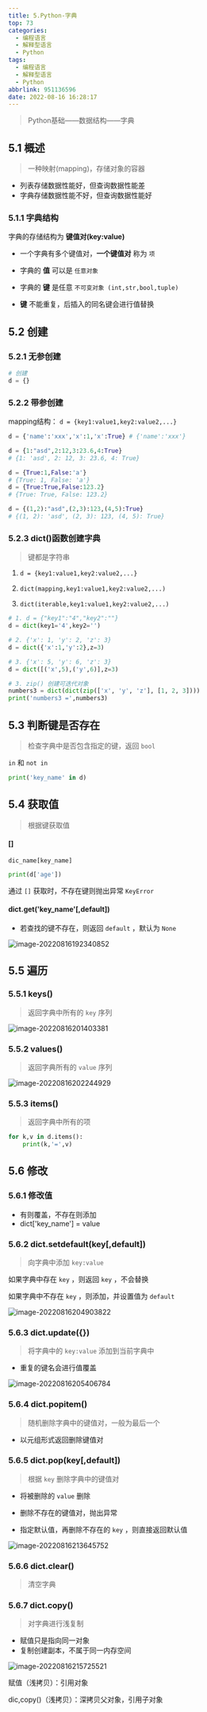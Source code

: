```yaml
---
title: 5.Python-字典
top: 73
categories:
  - 编程语言
  - 解释型语言
  - Python
tags:
  - 编程语言
  - 解释型语言
  - Python
abbrlink: 951136596
date: 2022-08-16 16:28:17
---
```


> Python基础——数据结构——字典

<!--more-->

## 5.1 概述

> 一种映射(mapping)，存储对象的容器

- 列表存储数据性能好，但查询数据性能差
- 字典存储数据性能不好，但查询数据性能好

### 5.1.1 字典结构

字典的存储结构为 **键值对(key:value)** 

- 一个字典有多个键值对，**一个键值对** 称为 `项`

- 字典的 **值** 可以是 `任意对象`
- 字典的 **键** 是任意 `不可变对象 (int,str,bool,tuple)`

- **键** 不能重复，后插入的同名键会进行值替换

## 5.2 创建

### 5.2.1 无参创建

```python
# 创建
d = {}
```

### 5.2.2 带参创建

mapping结构： `d = {key1:value1,key2:value2,...}`

```python
d = {'name':'xxx','x':1,'x':True} # {'name':'xxx'}

d = {1:"asd",2:12,3:23.6,4:True} 
# {1: 'asd', 2: 12, 3: 23.6, 4: True}

d = {True:1,False:'a'} 
# {True: 1, False: 'a'}
d = {True:True,False:123.2} 
# {True: True, False: 123.2}

d = {(1,2):"asd",(2,3):123,(4,5):True}
# {(1, 2): 'asd', (2, 3): 123, (4, 5): True}
```

### 5.2.3 dict()函数创建字典

> 键都是字符串

1. `d = {key1:value1,key2:value2,...}`

2. `dict(mapping,key1:value1,key2:value2,...)`
3. `dict(iterable,key1:value1,key2:value2,...)`

```python
# 1. d = {"key1":"4","key2":""}
d = dict(key1='4',key2='') 

# 2. {'x': 1, 'y': 2, 'z': 3}
d = dict({'x':1,'y':2},z=3)

# 3. {'x': 5, 'y': 6, 'z': 3}
d = dict([('x',5),('y',6)],z=3)

# 3. zip() 创建可迭代对象
numbers3 = dict(dict(zip(['x', 'y', 'z'], [1, 2, 3])))
print('numbers3 =',numbers3)
```

## 5.3 判断键是否存在

> 检查字典中是否包含指定的键，返回 `bool`

`in` 和 `not in`

```python
print('key_name' in d)
```

## 5.4 获取值

> 根据键获取值

#### []

`dic_name[key_name]`

```python
print(d['age'])
```

通过 `[]` 获取时，不存在键则抛出异常 `KeyError`

#### dict.get('key_name'[,default])

- 若查找的键不存在，则返回 `default` ，默认为 `None`

![image-20220816192340852](5.Python-字典/image-20220816192340852.png)

## 5.5 遍历

### 5.5.1 keys()

> 返回字典中所有的 `key` 序列

![image-20220816201403381](5.Python-字典/image-20220816201403381.png)

### 5.5.2 values()

> 返回字典所有的 `value` 序列

![image-20220816202244929](5.Python-字典/image-20220816202244929.png)

### 5.5.3 items()

> 返回字典中所有的项

```python
for k,v in d.items():
	print(k,'=',v)
```

## 5.6 修改

### 5.6.1 修改值

- 有则覆盖，不存在则添加
- dict['key_name'] = value

### 5.6.2 dict.setdefault(key[,default])

> 向字典中添加 `key:value`

如果字典中存在 `key` ，则返回 `key` ，不会替换

如果字典中不存在 `key` ，则添加，并设置值为 `default`

![image-20220816204903822](5.Python-字典/image-20220816204903822.png)

### 5.6.3 dict.update({})

> 将字典中的 `key:value` 添加到当前字典中

- 重复的键名会进行值覆盖

![image-20220816205406784](5.Python-字典/image-20220816205406784.png)

### 5.6.4 dict.popitem()

> 随机删除字典中的键值对，一般为最后一个

- 以元组形式返回删除键值对

### 5.6.5 dict.pop(key[,default])

> 根据 `key` 删除字典中的键值对

- 将被删除的 `value` 删除
- 删除不存在的键值对，抛出异常

- 指定默认值，再删除不存在的 `key` ，则直接返回默认值

![image-20220816213645752](5.Python-字典/image-20220816213645752.png)

### 5.6.6 dict.clear()

> 清空字典

### 5.6.7 dict.copy()

> 对字典进行浅复制

- 赋值只是指向同一对象
- 复制创建副本，不属于同一内存空间

![image-20220816215725521](5.Python-字典/image-20220816215725521.png)

赋值（浅拷贝）：引用对象

dic,copy()（浅拷贝）：深拷贝父对象，引用子对象